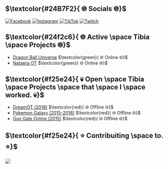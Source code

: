 <!-- ## $${\color{red}Welcome \space \color{lightblue}To \space your \space \color{red}{FUNERAL}}$$ -->

## $\textcolor{#24B7F2}{ 🌐 Socials 🌐}$
[![Facebook](https://img.shields.io/badge/Facebook-%231877F2.svg?logo=Facebook&logoColor=white)](https://facebook.com/Aerwix)
[![Instagram](https://img.shields.io/badge/Instagram-%23E4405F.svg?logo=Instagram&logoColor=white)](https://instagram.com/Aerwix)
[![TikTok](https://img.shields.io/badge/TikTok-%23000000.svg?logo=TikTok&logoColor=white)](https://tiktok.com/@Aerwix.Gaming)
[![Twitch](https://img.shields.io/badge/Twitch-%239146FF.svg?logo=Twitch&logoColor=white)](https://twitch.tv/Aerwix)

<!-- [![Discord](https://img.shields.io/badge/Discord-%237289DA.svg?logo=discord&logoColor=white)](https://dsc.gg/FuneralOT)
[![FuneralOT](https://img.shields.io/discord/930699491248578590.svg?style=flat-square&logo=discord)](https://dsc.gg/FuneralOT) -->

## $\textcolor{#24f2c6}{ 🌐 Active \space Tibia \space Projects 🌐}$
- [Dragon Ball Universe](https://dbuniverse.net/) $\textcolor{green}{ 🌐 Online 🌐}$
- [Nataera OT](http://nataera.com/) $\textcolor{green}{ 🌐 Online 🌐}$

## $\textcolor{#f25e24}{ 💀 Open \space Tibia \space Projects \space that \space I \space worked. 💀}$
- [DreamOT (2018)](https://www.youtube.com/watch?v=zqFa0FbWlDM&ab_channel=AlexOnTv) $\textcolor{red}{ 🌐 Offline 🌐}$
- [Pokemon Galaxy (2015-2016)](https://www.youtube.com/watch?v=zw4zeNNTMAY&list=PL6I9Ruqi63_kdzN8fAnPAaR6_43JBpULR&ab_channel=Fabianhernandez) $\textcolor{red}{ 🌐 Offline 🌐}$
- [Gun Gale Online (2015)](https://www.facebook.com/BRampageOnline) $\textcolor{red}{ 🌐 Offline 🌐}$



## $\textcolor{#f25e24}{ ⭐ Contribuiting \space to. ⭐}$
<a href="https://github.com/opentibiabr/canary" alt="Canary">
   <picture>
      <source
            srcset="https://github-readme-stats.vercel.app/api/pin/?username=OpenTibiaBr&repo=canary&theme=dark"
            media="(prefers-color-scheme: dark)"
         />
         <source
            srcset="https://github-readme-stats.vercel.app/api/pin/?username=OpenTibiaBr&repo=canary&theme=light"
            media="(prefers-color-scheme: light), (prefers-color-scheme: no-preference)"
         />
         <img src="https://github-readme-stats.vercel.app/api/pin/?username=OpenTibiaBR&repo=canary&theme=light" />
      </picture>
   </a>


<!-- Proudly created with GPRM ( https://gprm.itsvg.in ) -->
